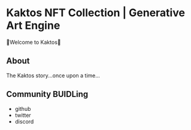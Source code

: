 # Kaktos NFT Collection | Generative Art Engine

 🌵Welcome to Kaktos🌵

## About

The Kaktos story...once upon a time...



## Community BUIDLing

- github
- twitter
- discord

